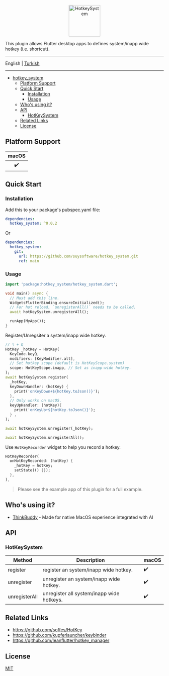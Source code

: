 <p align="center">
<img src="https://firebasestorage.googleapis.com/v0/b/think-buddy.appspot.com/o/default_files%2Fhs_logo.png?alt=media&token=76ffec3d-0d9b-460b-8e62-f5fbec586989" height="100" alt="HotkeySystem" />
</p>


This plugin allows Flutter desktop apps to defines system/inapp wide hotkey (i.e. shortcut).

---

English | [Turkish](./README-TR.md)

---

<!-- START doctoc generated TOC please keep comment here to allow auto update -->
<!-- DON'T EDIT THIS SECTION, INSTEAD RE-RUN doctoc TO UPDATE -->

- [hotkey_system](#hotkey_system)
  - [Platform Support](#platform-support)
  - [Quick Start](#quick-start)
    - [Installation](#installation)
    - [Usage](#usage)
  - [Who's using it?](#whos-using-it)
  - [API](#api)
    - [HotKeySystem](#hotkeysystem)
  - [Related Links](#related-links)
  - [License](#license)

<!-- END doctoc generated TOC please keep comment here to allow auto update -->

## Platform Support

| macOS |
| :---: |
|   ✔️   |

## Quick Start

### Installation

Add this to your package's pubspec.yaml file:

```yaml
dependencies:
  hotkey_system: ^0.0.2
```

Or

```yaml
dependencies:
  hotkey_system:
    git:
      url: https://github.com/suysoftware/hotkey_system.git
      ref: main
```

### Usage

```dart
import 'package:hotkey_system/hotkey_system.dart';

void main() async {
  // Must add this line.
  WidgetsFlutterBinding.ensureInitialized();
  // For hot reload, `unregisterAll()` needs to be called.
  await hotKeySystem.unregisterAll();

  runApp(MyApp());
}
```

Register/Unregsiter a system/inapp wide hotkey.

```dart
// ⌥ + Q
HotKey _hotKey = HotKey(
  KeyCode.keyQ,
  modifiers: [KeyModifier.alt],
  // Set hotkey scope (default is HotKeyScope.system)
  scope: HotKeyScope.inapp, // Set as inapp-wide hotkey.
);
await hotKeySystem.register(
  _hotKey,
  keyDownHandler: (hotKey) {
    print('onKeyDown+${hotKey.toJson()}');
  },
  // Only works on macOS.
  keyUpHandler: (hotKey){
    print('onKeyUp+${hotKey.toJson()}');
  } ,
);

await hotKeySystem.unregister(_hotKey);

await hotKeySystem.unregisterAll();
```

Use `HotKeyRecorder` widget to help you record a hotkey.

```dart
HotKeyRecorder(
  onHotKeyRecorded: (hotKey) {
    _hotKey = hotKey;
    setState(() {});
  },
),
```

> Please see the example app of this plugin for a full example.

## Who's using it?

- [ThinkBuddy](https://thinkbuddy.ai) - Made for native MacOS experience integrated with AI

## API

### HotKeySystem

| Method        | Description                               | macOS | 
| ------------- | ----------------------------------------- | ----- | 
| register      | register an system/inapp wide hotkey.     | ✔️     |
| unregister    | unregister an system/inapp wide hotkey.   | ✔️     |
| unregisterAll | unregister all system/inapp wide hotkeys. | ✔️     |

## Related Links

- https://github.com/soffes/HotKey
- https://github.com/kupferlauncher/keybinder
- https://github.com/leanflutter/hotkey_manager

## License

[MIT](./LICENSE)